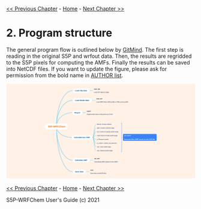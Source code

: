 <!-- BEGIN COMMENT -->

[<< Previous Chapter](S5P-WRFChem_DG_ch01_version.md) - [Home](README.md) - [Next Chapter >>](S5P-WRFChem_DG_ch03_coding.md)

<!-- END COMMENT -->

# 2. Program structure

The general program flow is outlined below by [GitMind](https://gitmind.com/). The first step is reading in the original S5P and wrfout data. Then, the results are regridded to the S5P pixels for computing the AMFs. Finally the results can be saved into NetCDF files. If you want to update the figure, please ask for permission from the bold name in [AUTHOR list](https://github.com/zxdawn/S5P-WRFChem/blob/master/AUTHORS.md).

<img src="./images/flow.jpg" width="1000">

<!-- BEGIN COMMENT -->

[<< Previous Chapter](S5P-WRFChem_DG_ch01_version.md) - [Home](README.md) - [Next Chapter >>](S5P-WRFChem_DG_ch03_coding.md)<br>

S5P-WRFChem User's Guide (c) 2021<br>

<!-- END COMMENT -->